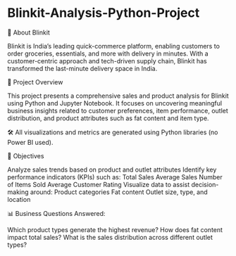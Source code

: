 # Blinkit-Analysis-Python-Project

🏪 About Blinkit

Blinkit is India’s leading quick-commerce platform, enabling customers to order groceries, essentials, and more with delivery in minutes. With a customer-centric approach and tech-driven supply chain, Blinkit has transformed the last-minute delivery space in India.

📌 Project Overview

This project presents a comprehensive sales and product analysis for Blinkit using Python and Jupyter Notebook. It focuses on uncovering meaningful business insights related to customer preferences, item performance, outlet distribution, and product attributes such as fat content and item type.

🛠 All visualizations and metrics are generated using Python libraries (no Power BI used).

🎯 Objectives

Analyze sales trends based on product and outlet attributes
Identify key performance indicators (KPIs) such as:
Total Sales
Average Sales
Number of Items Sold
Average Customer Rating
Visualize data to assist decision-making around:
Product categories
Fat content
Outlet size, type, and location

📊 Business Questions Answered:

Which product types generate the highest revenue?
How does fat content impact total sales?
What is the sales distribution across different outlet types?
